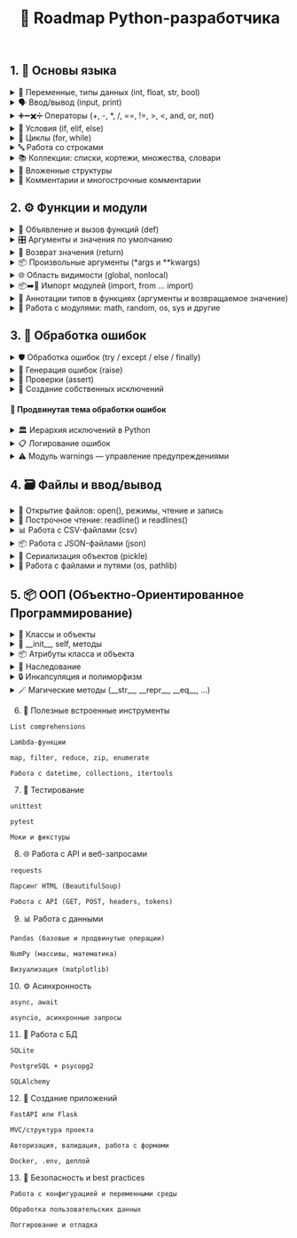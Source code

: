 <center>

# 🐍 Roadmap Python-разработчика

</center>
&nbsp;

## 1. 📘 Основы языка

<details>
<summary>🧮 Переменные, типы данных (int, float, str, bool)</summary>

### 📌 Описание
В Python переменные создаются автоматически при присваивании значения. Тип определяется автоматически.
---
### 🔢 Типы:
- `int` — целые числа
- `float` — числа с плавающей точкой
- `str` — строки
- `bool` — логические значения (`True` / `False`)

### 💡 Примеры:
```python
a = 10          # int
b = 3.14        # float
name = "Alice"  # str
flag = True     # bool
```

</details>

<details>
<summary>🗣️ Ввод/вывод (input, print)</summary>

### 📌 Описание
`print()` используется для вывода информации в консоль  
`input()` — используется для получения данных от пользователя в виде строки.

---

### 🖨 `print()`
* Функция вывода. Поддерживает несколько аргументов, автоматическую замену строки (`\\n`) и настройку разделителей.

**Полезные параметры:**
- `sep` — разделитель между аргументами
- `end` — символ, который будет в конце (по умолчанию `\\n`)

```python
print("Привет", "мир")                   # Привет мир
print("Hello", "World", sep=", ")       # Hello, World
print("Завершено", end=".")             # Завершено.
```
### ⌨️ input()

Функция ввода. Возвращает строку.

```python
name = input("Введите имя: ")
print("Привет,", name)
```
❗ Важно: input() всегда возвращает str, даже если пользователь вводит число.
Чтобы получить int или float, нужно преобразовать:

```python
age = int(input("Введите возраст: "))
pi = float(input("Введите число π: "))
```

</details>

<details>
<summary>➕➖✖️➗ Операторы (+, -, *, /, ==, !=, >, <, and, or, not)</summary>

### 📌 Описание
Операторы позволяют выполнять арифметические действия, сравнения и логические проверки.  
Они являются основой выражений и условий в Python.
---
### ➕ Арифметические операторы

| Оператор | Назначение               | Пример             | Результат     |
|----------|--------------------------|--------------------|---------------|
| `+`      | Сложение                 | `2 + 3`            | `5`           |
| `-`      | Вычитание                | `7 - 2`            | `5`           |
| `*`      | Умножение                | `4 * 2`            | `8`           |
| `/`      | Деление (всегда float)  | `10 / 4`           | `2.5`         |
| `//`     | Целочисленное деление    | `10 // 3`          | `3`           |
| `%`      | Остаток от деления       | `10 % 3`           | `1`           |
| `**`     | Возведение в степень     | `2 ** 3`           | `8`           |

---

### 🔁 Операторы сравнения

| Оператор | Назначение       | Пример           | Результат |
|----------|------------------|------------------|-----------|
| `==`     | Равно            | `5 == 5`         | `True`    |
| `!=`     | Не равно         | `5 != 3`         | `True`    |
| `>`      | Больше           | `7 > 2`          | `True`    |
| `<`      | Меньше           | `3 < 5`          | `True`    |
| `>=`     | Больше или равно | `5 >= 5`         | `True`    |
| `<=`     | Меньше или равно | `4 <= 6`         | `True`    |

---

### 🤔 Логические операторы

| Оператор | Назначение            | Пример                   | Результат |
|----------|-----------------------|--------------------------|-----------|
| `and`    | И (всё True)          | `True and False`         | `False`   |
| `or`     | Или (хотя бы одно)    | `True or False`          | `True`    |
| `not`    | Не (отрицание)        | `not True`               | `False`   |

---

### 💡 Примеры в коде:
```python
x = 10
y = 5

print(x + y)         # 15
print(x > 3 and y < 10)  # True
print(x == 10 or y == 0) # True
print(not (x < y))       # True
print(x % 2 == 0)        # Проверка на чётность
```
</details>


<details>
<summary>🔀 Условия (if, elif, else)</summary>

### 📌 Описание
Условные конструкции позволяют выполнять код в зависимости от выполнения условий.  
В Python используются ключевые слова `if`, `elif` (иначе если) и `else` (иначе).

---

### 🧱 Общая структура:

```python
if условие:
    # блок кода, если условие True
elif другое_условие:
    # блок кода, если второе условие True
else:
    # блок кода, если ни одно из условий не сработало
```

### 📊 Типичные операторы в условиях

| Оператор | Назначение       | Пример     | Результат |
|----------|------------------|------------|-----------|
| `==`     | Равно            | `5 == 5`   | `True`    |
| `!=`     | Не равно         | `5 != 3`   | `True`    |
| `>`      | Больше           | `7 > 2`    | `True`    |
| `<`      | Меньше           | `3 < 5`    | `True`    |
| `>=`     | Больше или равно | `5 >= 5`   | `True`    |
| `<=`     | Меньше или равно | `4 <= 6`   | `True`    |
---
### 💡 Примеры в коде:
```python
age = int(input("Сколько тебе лет? "))

if age >= 18:
    print("Доступ разрешён.")
elif age > 0:
    print("Доступ запрещён. Ты слишком молод.")
else:
    print("Некорректный ввод.")
```

</details>

<details>
<summary>🔁 Циклы (for, while)</summary>

### 📌 Описание

Циклы позволяют выполнять одни и те же действия многократно.  
В Python есть два основных цикла: `for` и `while`.

---

### 🔁 `for` — цикл по коллекции или диапазону

Идеален для перебора элементов в списках, строках, диапазонах (`range()`).

```python
for i in range(5):
    print(i)
```
```python
for буква in "Python":
    print(буква)
```

### 🔄 while — цикл с условием
* Выполняется, пока условие истинно (True).
```python
count = 0
while count < 3:
    print("Цикл:", count)
    count += 1
```
### ♾️ Бесконечный цикл
* Будет выполнятся пока не будет остановлен принудительно
```python
while True:
    print("Это никогда не остановится!")
```

### 💡 Пример с break и continue:
* можно использовать в for и while
```python
for i in range(5):
    if i == 2:
        continue  # пропустить 2
    if i == 4:
        break     # завершить на 4
    print(i)
```

### 🔚 Ключевые слова внутри циклов

| Команда   | Назначение                                        |
|-----------|---------------------------------------------------|
| `break`   | Прерывает выполнение цикла                        |
| `continue`| Переходит к следующей итерации цикла              |
| `else`    | Выполняется, если цикл завершился без `break`     |
---
</details>

<details>
<summary>🔤 Работа со строками</summary>

### 📌 Описание
* Строки в Python — это последовательности символов (тип `str`).  
Поддерживают индексацию, срезы, методы, перебор в цикле и конкатенацию.

---

### 🧪 Основные операции со строками

| Операция            | Пример                    | Результат           |
|---------------------|---------------------------|----------------------|
| Конкатенация         | `"Hello" + "World"`       | `'HelloWorld'`       |
| Повторение           | `"ha" * 3`                | `'hahaha'`           |
| Длина строки         | `len("Python")`           | `6`                  |
| Проверка подстроки   | `"th" in "Python"`        | `True`               |
| Индексация           | `"Hello"[1]`              | `'e'`                |
| Срез строки          | `"Python"[0:3]`           | `'Pyt'`              |

---

### 🛠 Часто используемые методы строк

| Метод              | Описание                                       | Пример                        |
|--------------------|------------------------------------------------|-------------------------------|
| `lower()`          | Преобразует в нижний регистр                   | `"PY".lower()` → `'py'`       |
| `upper()`          | В верхний регистр                              | `"py".upper()` → `'PY'`       |
| `strip()`          | Удаляет пробелы по краям                       | `" hello ".strip()` → `'hello'` |
| `replace(a, b)`    | Заменяет `a` на `b`                            | `"hi".replace("i", "ello")` → `'hello'` |
| `split()`          | Разбивает строку по пробелу (или символу)      | `"a b c".split()` → `['a','b','c']` |
| `join()`           | Объединяет список строк                        | `".".join(['a','b'])` → `'a.b'` |
| `startswith(s)`    | Проверяет, начинается ли строка с `s`          | `"abc".startswith("a")` → `True` |
| `endswith(s)`      | Проверяет, заканчивается ли строка на `s`      | `"abc".endswith("c")` → `True` |
| `find(s)`          | Возвращает индекс первого вхождения `s`        | `"abc".find("b")` → `1`        |
| `isdigit()`        | Проверка, состоит ли строка только из цифр     | `"123".isdigit()` → `True`     |

---

### 💡 Примеры:

```python
text = " Python — крутой язык! "

print(text.strip())                 # Убирает пробелы по краям
print(text.upper())                 # В верхний регистр
print(text.lower().replace("python", "Java"))  # Комбинирование методов
print("язык" in text)               # True
```

### 🧠 Полезные приёмы
* Проверка пустой строки:
```python
if not string:  # или if string == ""
    print("Пусто")
```
* Реверс строки:
```Python
reversed_text = text[::-1]
```
* Форматирование:
ключевой параметр f
```python
name = "Иван"
print(f"Привет, {name}!")  # f-строка
```

</details> 

<details>
<summary>📚 Коллекции: списки, кортежи, множества, словари</summary>

### 📌 Описание
Коллекции — это структуры данных, которые хранят несколько значений.  
В Python 4 основных типа:
---
- **Список (`list`)** — изменяемый упорядоченный набор
- **Кортеж (`tuple`)** — неизменяемый упорядоченный набор
- **Множество (`set`)** — изменяемый **неупорядоченный** набор уникальных элементов
- **Словарь (`dict`)** — набор пар ключ-значение

---

### 🧾 Сравнение коллекций

| Тип     | Изменяемость | Упорядоченность | Уникальность | Синтаксис                |
|---------|---------------|------------------|---------------|--------------------------|
| `list`  | ✅             | ✅                | ❌            | `[1, 2, 3]`              |
| `tuple` | ❌             | ✅                | ❌            | `(1, 2, 3)`              |
| `set`   | ✅             | ❌                | ✅            | `{1, 2, 3}`              |
| `dict`  | ✅             | ✅ (c 3.7+)       | ❌ (по ключам) | `{"a": 1, "b": 2}`        |

---

### 📋 Методы списков (list)

| Метод         | Описание                        |
|---------------|---------------------------------|
| `append(x)`   | Добавляет элемент в конец       |
| `insert(i, x)`| Вставляет элемент на позицию    |
| `remove(x)`   | Удаляет первое вхождение `x`    |
| `pop([i])`    | Удаляет и возвращает элемент    |
| `sort()`      | Сортирует список                |
| `reverse()`   | Разворачивает список            |
| `clear()`     | Очищает список                  |

---

### 💡 Примеры:

* Списки
```python
fruits = ["яблоко", "груша", "банан"]
fruits.append("киви")
```
* Кортежи
```python
point = (10, 20)
```
* Множества
```python
colors = {"красный", "синий", "зелёный"}
colors.add("жёлтый")
```
* Словари
```python
person = {
    "name": "Алиса",
    "age": 25
    }
print(person["name"])
```
### 🧠 Полезное

* Преобразование типов:
```python
list("abc")       # ['a', 'b', 'c']
tuple([1, 2])     # (1, 2)
set([1, 1, 2])    # {1, 2}
dict([("a", 1)])  # {'a': 1}
```
* Проверка элемента:
```python
if "яблоко" in fruits:
    print("Есть яблоко")
```
* Перебор словаря:
```python
for key, value in person.items():
    print(key, value)
```

</details>

<details>
<summary>🧷 Вложенные структуры</summary>

### 📌 Описание
* Вложенные структуры — это коллекции, содержащие другие коллекции:  
например, список списков, словарь в списке, словарь со списком и т.д.
---
### 🧱 Примеры вложенных структур

* Список списков
```python
matrix = [[1, 2], [3, 4]]
```
* Словарь со списками
```python
student = {
    "name": "Иван",
    "grades": [5, 4, 5]
}
```

* Словарь внутри списка
```python
people = [
    {"name": "Анна", "age": 30},
    {"name": "Борис", "age": 25}
]
```

* Словарь в словаре
```python
config = {
    "db": {
        "host": "localhost",
        "port": 5432
    }
}
```
### 🎯 Доступ к элементам

| Структура                  | Доступ к элементу                    | Результат       |
|---------------------------|--------------------------------------|-----------------|
| `matrix[1][0]`            | элемент 1-й строки, 0-й столбец      | `3`             |
| `student["grades"][2]`    | третья оценка                        | `5`             |
| `people[0]["name"]`       | имя первого человека                 | `"Анна"`        |
| `config["db"]["host"]`    | доступ к хосту в конфиге             | `"localhost"`   |
---
### 🧠 Глубокая вложенность
```python
data = {
    "user": {
        "profile": {
            "contacts": {
                "email": "user@example.com"
            }
        }
    }
}

# Получение email
email = data["user"]["profile"]["contacts"]["email"]
print(email)  # user@example.com
```
### ⚠️ Рекомендации
* Используй get() для безопасного доступа:
```python
data.get("user", {}).get("profile", {}).get("contacts", {}).get("email")
```
* При работе с непредсказуемыми структурами — проверяй наличие ключей:
```python
if "user" in data and "profile" in data["user"]:
```
* Для глубокого доступа можно использовать библиотеку pydash, glom, dotmap — если нужно элегантно и надёжно

</details>

<details>
<summary>📝 Комментарии и многострочные комментарии</summary>

### 📌 Описание
Комментарии используются для пояснения кода.  
Python игнорирует всё, что находится после символа `#`.

---

### 🧾 Обычные однострочные комментарии

```python
# Это комментарий
print("Привет")  # Это комментарий в конце строки
```
### 📋 Многострочные комментарии
В Python нет отдельного синтаксиса для многострочного комментария,
но есть два подхода:

### 🔸 1. Несколько `#` подряд
```python
# Это первый комментарий
# Это второй комментарий
# Это третий комментарий
```

### 🔸 2. Строки в тройных кавычках (""" ... """ или ''' ... ''')
Такой блок может использоваться вне функции как комментарий,
но внутри функции — это строка-документация (docstring).
```python
"""
Это якобы многострочный комментарий.
Python просто игнорирует эту строку,
если она не используется.
"""
print("Работаем")
```
#### ⚠️ Этот способ считается **хаком**, но часто используется для временных заметок.
---

### 🧠 Docstring (официальные многострочные комментарии к функциям)
```python
def greet():
    """
    Эта функция выводит приветствие.
    """
    print("Привет!")
```
* Такие строки можно получить через `help()` или `.__doc__:`
```python
print(greet.__doc__)
```
### ⚠️ Заметки
* Комментарии не должны быть избыточными: пиши зачем, а не что делает код
* Для многострочных описаний лучше использовать docstring внутри функций и классов

</details>

## 2. ⚙️ Функции и модули
<details>
<summary>🧩 Объявление и вызов функций (def)</summary>

### 📌 Описание
Функции позволяют организовывать код в переиспользуемые блоки.  
Создаются с помощью ключевого слова `def`, вызываются по имени.

---

### 🔤 Синтаксис

```python
def имя_функции(параметры):
    # тело функции
    return результат
```
### 💡 Примеры:

* Простейшая функция
```python
def say_hello():
    print("Привет!")

say_hello()  # вызов
```

* С аргументом
```python
def greet(name):
    print(f"Привет, {name}!")

greet("Аня")
```
* С возвратом значения
```python
def square(x):
    return x * x

print(square(5))  # 25
```
### ⚠️ Заметки:
* Тело функции обязательно с отступом
* Если нет return, функция возвращает None
* Функцию можно вызывать многократно

</details> 

<details>
<summary>🎛️ Аргументы и значения по умолчанию</summary>

### 📌 Описание
Функции могут принимать параметры разными способами.  
Python поддерживает: позиционные, значения по умолчанию, произвольные (`*args`, `**kwargs`).

---

### 📊 Таблица видов аргументов

| Тип                    | Сигнатура                         | Описание                                      | Пример вызова              |
|------------------------|------------------------------------|-----------------------------------------------|----------------------------|
| Позиционные            | `def greet(name)`                 | Аргументы передаются по порядку               | `greet("Аня")`             |
| Значения по умолчанию  | `def greet(name="Гость")`         | Используется, если аргумент не передан        | `greet()` → `'Гость'`      |
| Произвольные позиционные | `def add(*args)`                  | Собирает все позиционные аргументы в кортеж   | `add(1, 2, 3)`             |
| Произвольные именованные | `def config(**kwargs)`            | Собирает все именованные аргументы в словарь  | `config(debug=True)`       |

---

### 💡 Примеры использования

```python
# Значение по умолчанию
def greet(name="Гость"):
    print(f"Привет, {name}")

greet()          # Привет, Гость
greet("Иван")    # Привет, Иван
```
* `*args` — произвольные позиционные аргументы
```python
def total(*args):
    print(sum(args))

total(1, 2, 3)  # 6
```
* `**kwargs` — произвольные именованные аргументы
```python
def show(**kwargs):
    for k, v in kwargs.items():
        print(f"{k}: {v}")

show(name="Анна", age=30)
```
* Комбинирование всех видов аргументов
```python
def full_info(a, b=0, *args, **kwargs):
    print(a, b, args, kwargs)

full_info(1, 2, 3, 4, x=5, y=6)
# 1 2 (3, 4) {'x': 5, 'y': 6'}
```

### ⚠️ Заметки
* Порядок параметров:
обязательные, `*args`, со значением по умолчанию, `**kwargs`
```python
def example(x, *args, y=0, **kwargs):
    ...
```
* `*args` и `**kwargs` можно не использовать, если они не нужны

У `*args` тип — tuple, у `**kwargs` — dict

</details>

<details>
<summary>🎯 Возврат значения (return)</summary>

### 📌 Описание
`return` завершает выполнение функции и возвращает значение.  
Если `return` не указан — функция возвращает `None`.

---

### 📤 Синтаксис

```python
def имя_функции(...):
    ...
    return результат
```
### 💡 Примеры:

* Возвращение значения
```python
def multiply(x, y):
    return x * y

result = multiply(2, 3)
print(result)  # 6
```
* return без значения
```python
def say_hi():
    print("Привет")
    return

say_hi()
```
* Условный return
```python
def check_number(n):
    if n % 2 == 0:
        return "Чётное"
    return "Нечётное"

print(check_number(5))  # Нечётное
```
* Возврат нескольких значений
```python
def get_user():
    return "Иван", 25

name, age = get_user()
```

### ⚠️ Заметки

* После return выполнение функции прекращается
* Можно вернуть:
    * значение (return x)
    * кортеж (return x, y)
    * ничего (return)
* Если функция ничего не возвращает — результатом будет `None`
* return можно использовать внутри условий и циклов
```python
def check_number(n):
    if n % 2 == 0:
        return "Чётное"
    return "Нечётное"
```
</details>

<details>
<summary>📦 Произвольные аргументы (*args и **kwargs)</summary>

### 📌 Описание
Когда количество аргументов заранее неизвестно, можно использовать:
---
- `*args` — собирает **все позиционные аргументы** в кортеж (`tuple`)
- `**kwargs` — собирает **все именованные аргументы** в словарь (`dict`)

Это делает функции более гибкими.

---

### 📊 Сравнение

| Синтаксис             | Назначение                               | Тип данных           | Пример вызова                 |
|-----------------------|-------------------------------------------|-----------------------|-------------------------------|
| `*args`               | Все дополнительные позиционные аргументы | `tuple`               | `func(1, 2, 3)`               |
| `**kwargs`            | Все дополнительные именованные аргументы | `dict`                | `func(name="Аня", age=30)`    |

---

### 💡 Примеры использования

* Аргументы: (10, 20, 30)
```python
def show_args(*args):
    print("Аргументы:", args)

show_args(10, 20, 30)
```
* name: Анна
* city: Москва
```python
def show_kwargs(**kwargs):
    for key, value in kwargs.items():
        print(f"{key}: {value}")

show_kwargs(name="Анна", city="Москва")
```
* Комбинация всех видов аргументов
    * 1 2
    * Доп. позиционные: (3, 4)
    * Доп. именованные: {'x': 5, 'y': 6}
```python
def full_info(a, b=0, *args, **kwargs):
    print(a, b)
    print("Доп. позиционные:", args)
    print("Доп. именованные:", kwargs)

full_info(1, 2, 3, 4, x=5, y=6)
```
### ⚠️ Заметки

* `*args` и `**kwargs` необязательны — используются при необходимости
* Их можно комбинировать, но порядок важен:
```python
def func(x, *args, y=0, **kwargs):
    ...
```
* args — всегда tuple, kwargs — dict

</details>

<details>
<summary>🌐 Область видимости (global, nonlocal)</summary>

### 📌 Описание
**Область видимости** определяет, где переменная доступна.  
По умолчанию переменные внутри функций являются **локальными**.  
С помощью `global` и `nonlocal` можно управлять доступом к переменным из других областей.

---

### 📊 Сравнение ключевых слов

| Ключевое слово | Описание                                             | Пример применения         |
|----------------|------------------------------------------------------|----------------------------|
| `global`       | Используется для доступа к переменной **вне функции** (на уровне модуля) | изменение глобальной переменной |
| `nonlocal`     | Используется **во вложенной функции**, чтобы изменить переменную из внешней (но не глобальной) | вложенные функции |

---

### 💡 Примеры


* Без `global` — создается новая локальная переменная
```python
x = 10

def update():
    x = 20
    print("Внутри функции:", x)

update()
print("Снаружи:", x)  # Снаружи: 10
```

* С использованием global
```python
x = 10

def update():
    global x
    x = 20
    print("Внутри функции:", x)

update()
print("Снаружи:", x)  # Снаружи: 20
```
* Использование nonlocal
```python
def outer():
    message = "Привет"

    def inner():
        nonlocal message
        message = "Пока"
        print("Внутри inner:", message)

    inner()
    print("После inner:", message)

outer()
# Внутри inner: Пока
# После inner: Пока
```
### ⚠️ Заметки
* Использование global делает переменную глобальной по всему модулю — злоупотреблять не стоит
* nonlocal работает только внутри вложенных функций
* Лучше избегать глобальных переменных, если можно передавать значения через параметры и `return`

</details>

<details>
<summary>📦➡️📄 Импорт модулей (import, from ... import)</summary>

### 📌 Описание
Импорт модулей позволяет использовать **встроенные или внешние библиотеки**, а также свой код из других файлов.  
В Python есть несколько способов импорта.

---

### 📊 Способы импорта

| Синтаксис                      | Описание                                           | Пример использования        |
|-------------------------------|----------------------------------------------------|------------------------------|
| `import module`               | Импортирует весь модуль                           | `import math`                |
| `import module as alias`      | Импорт с псевдонимом (сокращение)                 | `import numpy as np`         |
| `from module import name`     | Импорт конкретного элемента                       | `from math import sqrt`      |
| `from module import *`        | Импортирует всё из модуля (не рекомендуется)      | `from math import *`         |

---

### 💡 Примеры

* Импорт всего модуля
```python
import math
print(math.sqrt(25))  # 5.0
```
* Импорт с псевдонимом
```python
import datetime as dt
print(dt.datetime.now())
```
* Импорт только одной функции
```python
from random import randint
print(randint(1, 10))  # случайное число от 1 до 10
```
### Импорт из своего файла
* файл: `utils.py`
```python
def hello():
    print("Привет!")
```
* основной файл например `main.py`
```python
# Импортируется функция hello() из файла utils.py

from utils import hello
# просто вызывается
hello()

# результат в консоль: Привет!
```

### ⚠️ Заметки
* Один модуль = один `.py` файл
* Путь импорта зависит от расположения файлов (можно использовать . и ..)
* Псевдонимы `as` делают код короче и удобнее
* Импорт `*` может привести к конфликтам имён и затруднить отладку

</details>

<details>
<summary>📎 Аннотации типов в функциях (аргументы и возвращаемое значение)</summary>

### 📌 Описание
Аннотации типов позволяют явно указать, **какие типы данных принимает функция**  
и **что она возвращает**. Это улучшает читаемость кода и помогает инструментам разработки (IDE, анализаторы).

> ❗ Аннотации **не обязательны** — они **не проверяются интерпретатором Python во время выполнения**.  
> Это лишь **подсказка** для тебя, других разработчиков и редакторов кода (VSCode, PyCharm и др.).

---

### 🔤 Синтаксис

```python
def имя_функции(параметр: тип, ...) -> тип_возвращаемого_значения:
    ...
```
### 💡 Простые примеры:
```python
def greet(name: str) -> None:
    print(f"Привет, {name}")
```
```python
def add(a: int, b: int) -> int:
    return a + b
```
```python
def divide(a: float, b: float) -> float:
    return a / b
```

### 🧰 Аннотации для коллекций
```python
from typing import List, Dict

def average(values: List[float]) -> float:
    return sum(values) / len(values)

def get_user() -> Dict[str, str]:
    return {"name": "Иван"}
```

### ⚠️ Полезные типы из typing

| Тип                  | Описание                                          |
|----------------------|---------------------------------------------------|
| `List[тип]`          | Список с элементами определённого типа           |
| `Dict[ключ, значение]` | Словарь с типизированными ключами и значениями |
| `Optional[тип]`      | Может быть `None` или указанного типа            |
| `Any`                | Любой тип                                         |
| `Tuple[...]`         | Кортеж определённой структуры                    |
| `Union[int, str]`    | Значение может быть либо `int`, либо `str`       |
---
### 📦 Примеры с Optional, Any, Union
```python
from typing import Optional, Any, Union

def find_user(id: int) -> Optional[dict]:
    ...

def log(data: Any) -> None:
    print(data)

def parse(value: Union[int, str]) -> str:
    return str(value)
```

### 🧠 Зачем использовать аннотации?
* Помогают предотвратить ошибки при передаче данных
* Повышают понятность кода при чтении и поддержке
* Дают автодополнение и подсказки в IDE
* Поддерживаются системами статического анализа: mypy, pyright, pylance

</details>

<details>
<summary>🧰 Работа с модулями: math, random, os, sys и другие</summary>

### 📌 Описание
Python включает множество встроенных модулей, которые расширяют возможности языка:  
математика, случайные значения, доступ к файловой системе, аргументы командной строки и т.д.

---

### 📐 Модуль `math` — математика

| Функция          | Описание                        | Пример               |
|------------------|----------------------------------|----------------------|
| `sqrt(x)`        | Квадратный корень                | `math.sqrt(16)` → `4.0` |
| `pow(x, y)`      | Возведение в степень             | `math.pow(2, 3)` → `8.0` |
| `floor(x)`       | Округление вниз                  | `math.floor(3.9)` → `3` |
| `ceil(x)`        | Округление вверх                 | `math.ceil(3.1)` → `4` |
| `pi`             | Число π                          | `math.pi` → `3.1415...` |
---
```python
import math
print(math.sqrt(25))  # 5.0
```

### 🎲 Модуль `random` — случайные значения

| Функция          | Описание                                    | Пример                        |
|------------------|----------------------------------------------|-------------------------------|
| `randint(a, b)`  | Случайное целое в диапазоне `[a, b]`         | `randint(1, 6)`               |
| `choice(seq)`    | Случайный элемент из последовательности      | `choice(["a", "b", "c"])`     |
| `shuffle(seq)`   | Перемешивает список на месте                 | `shuffle([1, 2, 3])`          |
| `random()`       | Случайное число от `0` до `1` (float)        | `random()`                    |
---
```python
from random import randint, choice
print(randint(1, 100))
print(choice(["Python", "Java", "Go"]))
```

### 🗂 Модуль `os` — работа с операционной системой

| Функция             | Описание                               | Пример                         |
|---------------------|-----------------------------------------|--------------------------------|
| `getcwd()`          | Получить текущую директорию             | `os.getcwd()`                  |
| `listdir(path)`     | Список файлов в директории              | `os.listdir(".")`              |
| `remove(file)`      | Удалить файл                            | `os.remove("file.txt")`        |
| `mkdir(name)`       | Создать папку                           | `os.mkdir("new_folder")`       |
| `path.exists(path)` | Проверить существование файла/папки     | `os.path.exists("file.txt")`   |
---
```python
import os
print(os.getcwd())
```

### 🧭 Модуль `sys` — доступ к системной информации

| Атрибут / функция | Описание                        | Пример             |
|-------------------|----------------------------------|--------------------|
| `argv`            | Аргументы командной строки       | `sys.argv[1]`      |
| `exit()`          | Завершить программу              | `sys.exit()`       |
| `path`            | Пути поиска модулей              | `sys.path`         |
| `version`         | Версия Python                    | `sys.version`      |
---
```python
import sys
print(sys.version)
```

### ⚠️ Заметки
* Эти модули идут встроенно — установка не требуется
* Для работы с внешними модулями (например, `requests`, `pandas`) используется `pip`
* В больших проектах импорт модулей лучше группировать: стандартные, сторонние, свои

</details>

## 3. 🧪 Обработка ошибок

<details>
<summary>🛡️ Обработка ошибок (try / except / else / finally)</summary>

### 📌 Описание
В Python ошибки (исключения) могут прерывать выполнение программы.  
Блоки `try` позволяют **перехватывать и обрабатывать ошибки**, чтобы программа не упала.

---

### 🔤 Синтаксис

```python
try:
    # код, который может вызвать ошибку
except ТипИсключения:
    # что делать при ошибке
else:
    # если ошибок не было
finally:
    # выполняется всегда (например, для очистки)
```
### 💡 Примеры:

```python
try:
    x = int(input("Введите число: "))
    print("Удвоенное значение:", x * 2)
except ValueError:
    print("Ошибка: нужно ввести число!")
```
---
```python
try:
    f = open("file.txt", "r")
    print(f.read())
except FileNotFoundError:
    print("Файл не найден")
else:
    print("Файл успешно прочитан")
finally:
    print("Закрытие (или логирование)...")
```
📊 Часто используемые исключения
| Исключение          | Описание                                 |
|---------------------|-------------------------------------------|
| `ValueError`        | Неверное значение типа                   |
| `TypeError`         | Операция с несовместимыми типами         |
| `IndexError`        | Обращение к несуществующему индексу      |
| `KeyError`          | Ключ не найден в словаре                 |
| `FileNotFoundError` | Файл не найден                           |
| `ZeroDivisionError` | Деление на ноль                          |
| `ImportError`       | Ошибка при импорте модуля                |
| `AttributeError`    | Объект не имеет указанного атрибута      |
---
### ⚠️ Заметки
* Всегда обрабатывай только нужные исключения, а не `except:` без указания
* `else` используется, если нужно выполнить код только при отсутствии ошибок
* `finally` выполняется всегда — даже если ошибка не перехвачена
* Можно обрабатывать несколько исключений:
```python
except (ValueError, TypeError):
    ...
```
* Можно получить объект исключения:
```python
except ValueError as e:
    print("Ошибка:", e)
```
</details>

<details>
<summary>🚨 Генерация ошибок (raise)</summary>

### 📌 Описание
Оператор `raise` используется для **явного возбуждения исключений**.  
Это полезно, если ты хочешь вручную остановить выполнение при ошибочных условиях.

---

### 🔤 Синтаксис

```python
raise ТипИсключения("сообщение об ошибке")
```
### 💡 Примеры:
```python
def divide(a, b):
    if b == 0:
        raise ZeroDivisionError("На ноль делить нельзя!")
    return a / b

print(divide(10, 0))  # вызовет исключение
```
---
```python
age = -5
if age < 0:
    raise ValueError("Возраст не может быть отрицательным")
```

### ⚠️ Заметки
* Можно возбуждать встроенные исключения, либо свои (пользовательские)
* Хорошая практика — использовать `raise` вместе с проверками входных данных
* Можно перехватывать исключения и перекидывать дальше:
```python
try:
    ...
except ValueError:
    raise  # пробрасывает ошибку дальше
```

</details>

<details>
<summary>🧪 Проверки (assert)</summary>

### 📌 Описание
Оператор `assert` используется для **быстрых проверок условий**.  
Если условие **не выполнено**, возникает исключение `AssertionError`.

---

### 🔤 Синтаксис

```python
assert условие, "сообщение при провале"
```
### 💡 Примеры:
```python
x = 5
assert x > 0  # ничего не произойдёт

assert x < 0, "x должен быть меньше нуля"
# AssertionError: x должен быть меньше нуля
```
---
```python
def check_positive(n):
    assert n > 0, "Число должно быть положительным"
    return n
```
### ⚠️ Заметки
* Используется в основном для отладки, тестов, проверок инвариантов
* Можно отключить все assert, запустив Python с флагом -O
* Не рекомендуется для валидации пользовательских данных — лучше использовать if + raise

</details>

<details>
<summary>🧨 Создание собственных исключений</summary>

### 📌 Описание
Можно создавать свои типы исключений, унаследовав их от `Exception` или другого встроенного класса.  
Это полезно для специфических ошибок в проекте.

---

### 💡 Пример:

```python
class NegativeValueError(Exception):
    """Ошибка: значение не может быть отрицательным"""
    pass

def process(value):
    if value < 0:
        raise NegativeValueError("Отрицательное значение недопустимо")
    return value * 2

process(-5)  # вызовет NegativeValueError
```

### ⚠️ Заметки
* Именуй собственные исключения с суффиксом `Error`
* Можно переопределить `__init__` и `__str__` для кастомизации сообщения
* Исключения можно группировать в иерархию
---
### 🧩 Кратко: зачем нужен pass
* `pass` используется, когда синтаксис требует тело, но ты пока не хочешь писать код.

### 💡 Примеры:
* 🔸 В теле функции (например, "ещё не реализовано"):
```python
def my_function():
    pass  # пока ничего не делает
```
* 🔸 В классе:
```python
class MyException(Exception):
    pass  # можно добавить поведение позже
```
* 🔸 В if, for, while, try и т.д.:
```python
if condition:
    pass  # условие есть, действия пока нет
```

### ⚠️ Без pass — будет ошибка
```python
def func():
# SyntaxError: expected an indented block
```
* 🔹 `Python` ожидает тело, даже если ты его пока не пишешь.
* 🔹 `pass` позволяет оставить конструкцию рабочей, но пустой.
---
### 🧠 Когда использовать pass
* В черновиках (временно)
* В заготовках функций, классов, блоков
* Когда логика должна быть "ничего не делать" (например, если обработка ошибки не нужна)

</details>

#### 🧠 Продвинутая тема обработки ошибок

<details>
<summary>🏛 Иерархия исключений в Python</summary>

### 📌 Описание
Все исключения в Python наследуются от базового класса `BaseException`.  
Почти все пользовательские и встроенные исключения — от `Exception`.

---
### 🏛 Иерархия исключений (наглядно)
```
BaseException
├── SystemExit
├── KeyboardInterrupt
├── GeneratorExit
└── Exception
    ├── ArithmeticError
    │   ├── ZeroDivisionError
    │   ├── OverflowError
    │   └── FloatingPointError
    ├── LookupError
    │   ├── IndexError
    │   └── KeyError
    ├── ValueError
    ├── TypeError
    ├── FileNotFoundError
    └── ...
```
---

### ⚠️ Заметки

- **Никогда не перехватывай `BaseException`** — это перехват `Ctrl+C`, `SystemExit`, и других "системных" событий
- Всегда перехватывай через `except Exception:` или **конкретный тип**
- Пользовательские исключения всегда наследуй от `Exception`, **а не от `BaseException`**

</details>

<details>
<summary>📋 Логирование ошибок</summary>

### 📌 Описание
Вместо простого `print()` лучше использовать модуль `logging` для вывода ошибок и событий.  
Для получения полного трейсбека (стека вызовов) — модуль `traceback`.

---

### 💡 Пример с logging

```python
import logging

logging.basicConfig(level=logging.ERROR)

try:
    x = 1 / 0
except ZeroDivisionError:
    logging.error("Ошибка деления на ноль")
```
---
### 💡 Пример с traceback    
```python
import traceback

try:
    x = int("abc")
except ValueError:
    traceback.print_exc()
```

### ⚠️ Заметки
* logging может писать в файл, консоль, удалённый сервер
* Уровни: `DEBUG`, `INFO`, `WARNING`, `ERROR`, `CRITICAL`
* Вместо print(e) можно делать logging.exception("Произошла ошибка:") — это автоматически добавит трейсбек

</details>

<details>
<summary>⚠️ Модуль warnings — управление предупреждениями</summary>

### 📌 Описание
Модуль `warnings` используется для **мягких сообщений о потенциальных проблемах**.  
В отличие от исключений, предупреждения **не прерывают выполнение**.

---

### 💡 Пример

```python
import warnings

def old_function():
    warnings.warn("Функция устарела", DeprecationWarning)

old_function()
```
### 🎛 Управление предупреждениями

* Игнорировать все предупреждения
```python
import warnings
warnings.filterwarnings("ignore")
```
* Преобразовать предупреждение в исключение
```python
warnings.filterwarnings("error")
```
### ⚠️ Заметки
* Полезно для устаревших функций, API, неопасных нарушений
* Используется во многих библиотеках (numpy, pandas)
* Можно кастомизировать тип, категорию, сообщение, стек

</details>

## 4. 🗃 Файлы и ввод/вывод

<details>
<summary>📂 Открытие файлов: open(), режимы, чтение и запись</summary>

### 📌 Описание
Файлы открываются с помощью `open(путь, режим, encoding)`.  
После этого можно читать, записывать или добавлять данные.

---

### 🔤 Синтаксис

```python
f = open("file.txt", "w", encoding="utf-8")
f.write("Привет!")
f.close()
```
### 🧭 Режимы открытия файлов

| Режим | Назначение                        | Пример |
|-------|-----------------------------------|--------|
| `r`   | Чтение (по умолчанию)            | `open("file.txt", "r", encoding="utf-8")` |
| `w`   | Запись (перезапись файла)        | `open("file.txt", "w", encoding="utf-8")` |
| `a`   | Добавление в конец файла         | `open("file.txt", "a", encoding="utf-8")` |
| `x`   | Создание нового файла (ошибка, если уже есть) | `open("file.txt", "x", encoding="utf-8")` |
| `b`   | Двоичный режим (для байтов)      | `open("file.bin", "rb")` или `"wb"` |
| `+`   | Чтение и запись одновременно     | `open("file.txt", "r+")` или `"w+"`, `"a+"` |
---

### 🧠 Почему лучше использовать `with` (контекстный менеджер)

Ключевое слово `with` открывает файл в специальном **контексте**,  
и **автоматически закрывает** его после завершения блока — даже при ошибках.
* Это делает код:
    * короче
    * безопаснее (нет забытых close())
    * чище и современнее

### 🔄 Примеры использования режимов `open`
* `r` — Чтение файла

#### ❌ Без with:
```python
f = open("file.txt", "r", encoding="utf-8")
content = f.read()
print(content)
f.close()
```
#### ✅ С with:
```python
with open("file.txt", "r", encoding="utf-8") as f:
    content = f.read()
    print(content)
```
---
* `w` — Запись (перезапись файла)

#### ❌ Без with:
```python
f = open("file.txt", "w", encoding="utf-8")
f.write("Новый текст")
f.close()
```
#### ✅ С with:
```python
with open("file.txt", "w", encoding="utf-8") as f:
    f.write("Новый текст")
```
---
* `a` — Добавление в конец файла

#### ❌ Без with:
```python
f = open("file.txt", "a", encoding="utf-8")
f.write("\nДобавлено в конец")
f.close()
```
#### ✅ С with:
```python
with open("file.txt", "a", encoding="utf-8") as f:
    f.write("\nДобавлено в конец")
```
---
* `x` — Создание нового файла

#### ❌ Без with:
```python
f = open("new_file.txt", "x", encoding="utf-8")
f.write("Создан новый файл")
f.close()
```
#### ✅ С with:
```python
with open("new_file.txt", "x", encoding="utf-8") as f:
    f.write("Создан новый файл")
```
---
* `b` — Двоичный режим (чтение/запись в байтах)

#### ❌ Без with:
```python
f = open("image.png", "rb")
data = f.read()
f.close()
```
#### ✅ С with:
```python
with open("image.png", "rb") as f:
    data = f.read()
```
---
* `+` — Чтение и запись

#### ❌ Без with:
```python
f = open("file.txt", "r+", encoding="utf-8")
old = f.read()
f.write("\nДобавили после чтения")
f.close()
```
#### ✅ С with:
```python
with open("file.txt", "r+", encoding="utf-8") as f:
    old = f.read()
    f.write("\nДобавили после чтения")
```

</details>

<details>
<summary>📄 Построчное чтение: readline() и readlines()</summary>

### 📌 Описание
Кроме `read()`, который читает весь файл сразу, есть более гибкие способы чтения:

- `readline()` — читает **одну строку** за вызов
- `readlines()` — читает **все строки** в список

---

### 💡 Примеры


* `readline()` — построчно вручную
```python
f = open("file.txt", "r", encoding="utf-8")
line1 = f.readline()
line2 = f.readline()
f.close()

print(line1.strip())
print(line2.strip())
```

* `readlines()` — читаем всё сразу как список строк
```python
f = open("file.txt", "r", encoding="utf-8")
lines = f.readlines()
f.close()

for line in lines:
    print(line.strip())
```

* Альтернатива через `for`— самый предпочтительный способ
```python
with open("file.txt", "r", encoding="utf-8") as f:
    for line in f:
        print(line.strip())
```
### ⚠️ Заметки
* `readline()` читает одну строку, включая символ `\n`
* `readlines()` возвращает список строк (может занять много памяти)
* Чтение через `for line in file:` — самый эффективный и читаемый способ
```python
for line in file:
```
* Не забывай `strip()` если не хочешь видеть лишние переводы строк

</details>

<details>
<summary>📊 Работа с CSV-файлами (csv)</summary>

### 📌 Описание
Модуль `csv` используется для чтения и записи **табличных данных** (разделённых запятыми, точками с запятой и т.д.).  
CSV-файлы — простой текстовый формат, удобно использовать в таблицах, Excel, Google Sheets и т.п.

---
### 📋 Основные функции модуля `csv`

| Объект              | Назначение                                | Пример использования               |
|---------------------|--------------------------------------------|------------------------------------|
| `csv.reader(f)`     | Чтение CSV как списков (`list`)           | `for row in csv.reader(f): ...`   |
| `csv.writer(f)`     | Запись списков строк                      | `writer.writerow([...])`          |
| `csv.DictReader(f)` | Чтение CSV как словарей (`dict`) по заголовкам | `row["Имя"]`                     |
| `csv.DictWriter(f)` | Запись словарей по ключам                 | `writer.writerow({"Имя": ...})`   |
---
### 📤 Чтение CSV-файлов

```python
import csv

with open("data.csv", "r", encoding="utf-8") as f:
    reader = csv.reader(f)
    for row in reader:
        print(row)
```

#### 📌 `row` — это список строк из одной строки таблицы: ['Иван', '30', 'Python']
---
### 🧾 Запись CSV-файлов
```python
import csv

with open("output.csv", "w", encoding="utf-8", newline="") as f:
    writer = csv.writer(f)
    writer.writerow(["Имя", "Возраст", "Язык"])
    writer.writerow(["Анна", 25, "Python"])
```
---
### 🧠 Чтение с заголовками (как словари)
```python
import csv

with open("data.csv", "r", encoding="utf-8") as f:
    reader = csv.DictReader(f)
    for row in reader:
        print(row["Имя"], row["Возраст"])
```
---
### ⚠️ Заметки
* Всегда указывай `newline=""` при записи CSV-файлов (иначе возможны пустые строки)
* `csv.reader` и `writer` работают со списками
* `DictReader` и `DictWriter` работают со словарями и автоматически обрабатывают заголовки
* По умолчанию — разделитель запятая (`,`), можно задать `delimiter=";"`

</details>

<details>
<summary>📦 Работа с JSON-файлами (json)</summary>

### 📌 Описание
Модуль `json` используется для работы с данными в формате JSON —  
один из самых популярных форматов обмена между программами, особенно в API, базах, файлах конфигурации.

JSON в Python представляется в виде **словарей, списков, чисел, строк и логических значений**.

---
### 📋 Основные функции модуля `json`

| Функция           | Назначение                          | Принимает / Возвращает      |
|-------------------|--------------------------------------|------------------------------|
| `json.load(f)`    | Чтение из файла                      | Принимает: файл <br> Возврат: объект Python |
| `json.dump(obj, f)` | Запись в файл                      | Принимает: объект Python и файл |
| `json.loads(str)` | Преобразование строки в объект      | Принимает: строку JSON <br> Возврат: объект Python |
| `json.dumps(obj)` | Преобразование объекта в строку JSON| Принимает: объект Python <br> Возврат: строка |
---
### 📥 Чтение JSON из файла

```python
import json

with open("data.json", "r", encoding="utf-8") as f:
    data = json.load(f)

print(data)  # словарь или список
```
---
### 📤 Запись JSON в файл
```python
import json

data = {"name": "Иван", "age": 30}

with open("output.json", "w", encoding="utf-8") as f:
    json.dump(data, f, ensure_ascii=False, indent=4)
```
---
### 🔁 Преобразование строк (строка ↔ объект)

* JSON-строка -> Python-объект
```python
json_str = '{"name": "Анна", "age": 25}'
data = json.loads(json_str)
```
* Python-объект -> JSON-строка
```python
json_str = json.dumps(data, ensure_ascii=False, indent=2)
print(json_str)
```

</details>

<details>
<summary>🧊 Сериализация объектов (pickle)</summary>

### 📌 Описание
Сериализация — это процесс преобразования объектов в байты для сохранения или передачи.  
В Python для этого можно использовать:

- `json` — для обмена текстовыми данными (людям и API)
- `pickle` — для сохранения **любых Python-объектов** (внутреннее использование)

📌 `pickle` сохраняет объекты в **двоичном формате**, не читаемом человеком.

---

### 💾 Сохранение объекта в файл (`dump`)

```python
import pickle

data = {"имя": "Иван", "возраст": 30}

with open("data.pkl", "wb") as f:
    pickle.dump(data, f)
```
---
### 📥 Загрузка объекта из файла (`load`)
```python
import pickle

with open("data.pkl", "rb") as f:
    restored = pickle.load(f)

print(restored)  # {'имя': 'Иван', 'возраст': 30}
```
---
### 📋 Сравнение `json` vs `pickle`

| Категория         | `json`                        | `pickle`                          |
|-------------------|-------------------------------|-----------------------------------|
| **Формат**        | Текст (UTF-8, читаемый)       | Двоичный (байты)                  |
| **Используется для** | API, конфиги, web             | Внутреннее хранение объектов      |
| **Типы данных**   | Только простые типы           | Любые Python-объекты              |
| **Безопасность**  | ✅ безопасно                   | ⚠️ Не загружать от неизвестных!   |

---
### ⚠️ Заметки
* Не используйте `pickle` для файлов, полученных извне — он может выполнить вредоносный код
* Если нужно сохранять объекты между сессиями (напр. списки, модели, настройки) — `pickle` подойдёт
* Для универсального обмена с другими системами — лучше использовать `json`

</details>

<details>
<summary>📁 Работа с файлами и путями (os, pathlib)</summary>

### 📌 Описание
Для управления файлами и папками (создание, удаление, проверка существования и т.д.)  
можно использовать модули `os`, `os.path` и `pathlib`.

---

### 📂 Проверка существования файла или папки

```python
import os

print(os.path.exists("file.txt"))     # True / False
print(os.path.isdir("folder"))        # Проверка: это папка?
print(os.path.isfile("file.txt"))     # Проверка: это файл?
```

* Альтернатива через pathlib (современнее):
```python
from pathlib import Path

file = Path("file.txt")
print(file.exists())
print(file.is_file())
print(file.is_dir())
```
---
### 🧱 Создание папки
```python
import os

os.mkdir("new_folder")  # создаёт одну папку
```
```python
import os

os.makedirs("a/b/c")  # создаёт все вложенные (если нужно)
```
* С `pathlib`:
```python
from pathlib import Path

Path("new_folder").mkdir()
Path("a/b/c").mkdir(parents=True, exist_ok=True)
```
---
### ❌ Удаление файла и папки
```python
import os

os.remove("file.txt")      # удалить файл
os.rmdir("empty_folder")   # удалить пустую папку
```
* С `pathlib`:
```python
from pathlib import Path

Path("file.txt").unlink()     # удалить файл
Path("empty_folder").rmdir()  # удалить пустую папку
```
---
### 📜 Получение пути и списка файлов
```python
import os

print(os.getcwd())          # текущая рабочая директория
print(os.listdir("."))      # список файлов и папок в текущей папке
```
```python
from pathlib import Path

for item in Path(".").iterdir():
    print(item)
```
---
### ⚠️ Заметки
* `os` — классический модуль, работает со строками путей
* `pathlib` — более современный, работает с объектами `Path`
* Лучше использовать pathlib в новых проектах
* `unlink()` и `remove()` не прощают ошибок — оборачивай в `try`/`except`, если нужно

</details>

## 5. 📦 ООП (Объектно-Ориентированное Программирование)

<details>
<summary>🧱 Классы и объекты</summary>

### 📌 Описание
**Классы** позволяют создавать собственные типы данных с атрибутами и методами.  
**Объект** — это экземпляр класса, у него есть данные (состояние) и поведение.

📌 Класс — это как "чертёж", а объект — как "конкретный экземпляр".

---

### 🧠 Зачем нужны классы

- Группировать логику и данные
- Упростить структуру программы
- Создавать переиспользуемые и масштабируемые конструкции
- Работать в стиле ООП (объектно-ориентированное программирование)

---

### 🔤 Синтаксис

```python
class ИмяКласса:
    # тело класса
    pass

obj = ИмяКласса()  # создание объекта (экземпляра)
```
---
### 💡 Простой пример
```python
class Person:
    pass

p = Person()
print(p)           # <__main__.Person object at ...>
print(type(p))     # <class '__main__.Person'>
```
---
### ⚠️ Заметки
* Классы называют с заглавной буквы (по PEP8)
* Объект создаётся вызовом класса как функции: MyClass()
* Без __init__ объект всё равно создастся, но будет "пустой"
* Можно добавлять атрибуты прямо изнутри или извне
```python
p.name = "Анна"
p.age = 30
```

</details>

<details>
<summary>🧲 __init__, self, методы</summary>

### 📌 Описание
Метод `__init__()` автоматически вызывается при создании объекта — это **конструктор**.  
`self` — ссылка на текущий объект, с помощью него мы обращаемся к атрибутам и методам.

---

### 🔤 Синтаксис

```python
class MyClass:
    def __init__(self, аргументы):
        self.атрибут = значение

obj = MyClass(...)
```
---

### 💡 Пример
```python
class Person:
    def __init__(self, name, age):
        self.name = name
        self.age = age

p = Person("Иван", 30)
print(p.name)  # Иван
print(p.age)   # 30
```
### 🧪 Методы класса
```python
class Person:
    def __init__(self, name):
        self.name = name

    def say_hello(self):
        print(f"Привет, меня зовут {self.name}")

p = Person("Анна")
p.say_hello()  # Привет, меня зовут Анна
```
---
### ⚠️ Заметки
* `self` всегда первый аргумент метода (означает "этот объект")
* `__init__()` не возвращает ничего (`return` не нужен)
* Методы можно вызывать через объект.метод()
* Методы могут использовать другие методы: `self.другой_метод()`
---
### 🧠 Конструктор по умолчанию
* Если не определить `__init__`, Python создаст объект, но без инициализации:
```python
class A:
    pass

a = A()
```

</details> 

<details>
<summary>📦 Атрибуты класса и объекта</summary>

### 📌 Описание
Атрибуты — это **переменные**, связанные с классом или объектом.

- **Атрибут объекта** создаётся внутри `__init__` через `self`
- **Атрибут класса** создаётся **вне методов** — он общий для всех объектов

---

### 🔤 Синтаксис

```python
class MyClass:
    class_attr = "это атрибут класса"

    def __init__(self, value):
        self.instance_attr = value  # атрибут объекта
```
---
### 💡 Пример
```python
class Dog:
    kind = "собака"  # атрибут класса

    def __init__(self, name):
        self.name = name  # атрибут объекта

d1 = Dog("Шарик")
d2 = Dog("Бобик")

print(d1.kind)   # собака (общий)
print(d1.name)   # Шарик (индивидуальный)
```
---
### 🧪 Изменение атрибутов
```python
d1.kind = "волк"     # создаёт ПЕРСОНАЛЬНЫЙ атрибут kind у d1
Dog.kind = "зверь"   # изменяет общий атрибут у всех
```
---
### 📋 Разница в хранении
* Атрибуты объекта хранятся в obj.__dict__
* Атрибуты класса — в ClassName.__dict__
```python
print(d1.__dict__)    # {'name': 'Шарик', 'kind': 'волк'}
print(Dog.__dict__)   # 'kind' тут
```

### ⚠️ Заметки
* Атрибут класса — общий для всех объектов (как "глобальная переменная внутри класса")
* Если у объекта есть одноимённый атрибут — он перекрывает атрибут класса
* Для неизменяемых значений, общих для всех — удобно использовать именно атрибут класса

</details>

<details>
<summary>🧬 Наследование</summary>

### 📌 Описание
Наследование позволяет создавать **новые классы на основе существующих**.  
Новый класс (дочерний) **наследует атрибуты и методы** родительского класса и может их дополнять или переопределять.

---

### 🔤 Синтаксис

```python
class Родитель:
    ...

class Дочерний(Родитель):
    ...
```
---
### 💡 Простой пример
```python
class Animal:
    def speak(self):
        print("Животное издаёт звук")

class Dog(Animal):
    def bark(self):
        print("Гав!")

d = Dog()
d.speak()  # унаследовано
d.bark()   # своё
```
---
### 🧪 Переопределение методов
```python
class Animal:
    def speak(self):
        print("Животное говорит")

class Cat(Animal):
    def speak(self):
        print("Мяу")

c = Cat()
c.speak()  # Мяу
```

### 🧰 Использование super()
* `super()` позволяет вызвать метод из родительского класса:
```python
class Person:
    def __init__(self, name):
        self.name = name

class Student(Person):
    def __init__(self, name, course):
        super().__init__(name)
        self.course = course
```
---
### ⚠️ Заметки
* Можно использовать множественное наследование: class C(A, B): ... (осторожно!)

* `super()` полезен при переопределении `__init__` или других методов

* Переопределённый метод может полностью заменить родительский — если надо, вызывай `super()`.`метод()`

</details>

<details>
<summary>🔒 Инкапсуляция и полиморфизм</summary>

### 📌 Инкапсуляция

Инкапсуляция — это **сокрытие внутренней реализации** объекта и управление доступом к данным.

В Python нет строгой приватности, но есть соглашения:

| Синтаксис        | Назначение                                |
|------------------|--------------------------------------------|
| `self.name`      | Публичный (можно использовать везде)       |
| `self._name`     | Защищённый (не рекомендуется извне)        |
| `self.__name`    | Приватный (исключается из прямого доступа) |

---

### 💡 Пример инкапсуляции

```python
class BankAccount:
    def __init__(self, owner, balance):
        self.owner = owner
        self.__balance = balance  # приватно

    def deposit(self, amount):
        self.__balance += amount

    def get_balance(self):
        return self.__balance

acc = BankAccount("Анна", 1000)
print(acc.get_balance())     # 1000
acc.deposit(500)
print(acc.get_balance())     # 1500
# print(acc.__balance)       # ❌ ошибка: нет доступа
```
---
### 🔁 Полиморфизм
* `Полиморфизм` — это возможность вызывать один и тот же метод для разных объектов, и он будет вести себя по-разному.
---
### 💡 Пример полиморфизма
```python
class Animal:
    def speak(self):
        print("Животное что-то говорит")

class Dog(Animal):
    def speak(self):
        print("Гав!")

class Cat(Animal):
    def speak(self):
        print("Мяу")

animals = [Dog(), Cat(), Animal()]

for a in animals:
    a.speak()
```
* 🔹 Метод `speak()` вызывается для каждого объекта — результат зависит от типа объекта.
---
### ⚠️ Заметки
* Приватные поля (`__name`) можно получить только через специальные методы или свойства
* Полиморфизм делает код гибким: можно работать с объектами "по интерфейсу", а не по типу
* ООП поощряет сокрытие деталей и управление доступом через методы

</details>

<details>
<summary>🪄 Магические методы (__str__, __repr__, __eq__, ...)</summary>

### 📌 Описание
Магические (или dunder) методы — это специальные методы с двойным подчеркиванием (`__...__`)  
Они позволяют **изменять стандартное поведение** объектов: как они сравниваются, отображаются, складываются и т.д.

---

### 🧾 Популярные магические методы

| Метод        | Назначение                               |
|--------------|-------------------------------------------|
| `__init__`   | Конструктор (вызывается при создании)     |
| `__str__`    | Представление объекта для `print()`       |
| `__repr__`   | Техническое представление (для отладки)   |
| `__len__`    | Вызывается при `len(obj)`                 |
| `__eq__`     | Сравнение `==`                            |
| `__lt__`     | Сравнение `<`                             |
| `__add__`    | Сложение объектов `+`                     |
| `__getitem__`| Доступ по индексу: `obj[i]`               |
| `__iter__`, `__next__` | Итерация в цикле `for`          |

---

### 💡 Примеры

#### `__str__` и `__repr__`

```python
class Person:
    def __init__(self, name):
        self.name = name

    def __str__(self):
        return f"Привет, я {self.name}"

    def __repr__(self):
        return f"Person('{self.name}')"

p = Person("Анна")
print(p)         # Привет, я Анна
print(repr(p))   # Person('Анна')
```
---
* `__eq__` и `__add__`
```python
class Money:
    def __init__(self, amount):
        self.amount = amount

    def __eq__(self, other):
        return self.amount == other.amount

    def __add__(self, other):
        return Money(self.amount + other.amount)

m1 = Money(100)
m2 = Money(100)
m3 = Money(50)

print(m1 == m2)   # True
print((m1 + m3).amount)  # 150
```
---
### ⚠️ Заметки
* `__str__` = удобно человеку, `__repr__` = удобно отладке и IDE
* Если нет `__str__`, будет использоваться `__repr__`
* Эти методы позволяют делать свои классы "поводящими себя как встроенные типы"
* Лучше реализовывать `__eq__`, `__lt__`, если нужны сравнения объектов

</details>

6. 🧰 Полезные встроенные инструменты

```
List comprehensions

Lambda-функции

map, filter, reduce, zip, enumerate

Работа с datetime, collections, itertools
```

7. 🧪 Тестирование

```
unittest

pytest

Моки и фикстуры
```

8. 🌐 Работа с API и веб-запросами

```
requests

Парсинг HTML (BeautifulSoup)

Работа с API (GET, POST, headers, tokens)
```

9. 📊 Работа с данными

```
Pandas (базовые и продвинутые операции)

NumPy (массивы, математика)

Визуализация (matplotlib)
```

10. ⚙️ Асинхронность

```
async, await

asyncio, асинхронные запросы
```

11. 🧱 Работа с БД

```
SQLite

PostgreSQL + psycopg2

SQLAlchemy
```

12. 🚀 Создание приложений

```
FastAPI или Flask

MVC/структура проекта

Авторизация, валидация, работа с формами

Docker, .env, деплой
```

13. 🔐 Безопасность и best practices

```
Работа с конфигурацией и переменными среды

Обработка пользовательских данных

Логгирование и отладка
```
